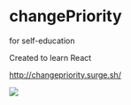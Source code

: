 # changePriority
for self-education

Created to learn React 

http://changepriority.surge.sh/

<img src="https://i.ibb.co/BCLGzqq/2020-05-30-20-07-20.png">
